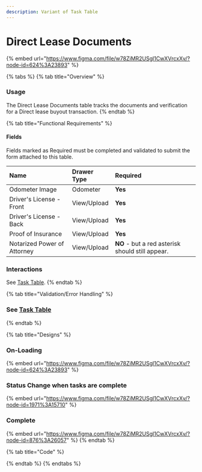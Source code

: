 ```yaml
---
description: Variant of Task Table
---
```


# Direct Lease Documents

{% embed url="https://www.figma.com/file/w78ZiMR2USgl1CwXVrcxXv/?node-id=624%3A23893" %}



{% tabs %}
{% tab title="Overview" %}
### Usage

The Direct Lease Documents table tracks the documents and verification for a Direct lease buyout transaction.
{% endtab %}

{% tab title="Functional Requirements" %}
#### Fields

Fields marked as Required must be completed and validated to submit the form attached to this table.

| Name | Drawer Type | Required |
| :--- | :--- | :--- |
| Odometer Image | Odometer | **Yes** |
| Driver's License - Front | View/Upload | **Yes** |
| Driver's License - Back | View/Upload | **Yes** |
| Proof of Insurance | View/Upload | **Yes** |
| Notarized Power of Attorney | View/Upload | **NO** - but a red asterisk should still appear.  |

### Interactions

See [Task Table](../../../components/task-tables/task-table.md).
{% endtab %}

{% tab title="Validation/Error Handling" %}
### See [Task Table](../../../components/task-tables/task-table.md)
{% endtab %}

{% tab title="Designs" %}
### On-Loading

{% embed url="https://www.figma.com/file/w78ZiMR2USgl1CwXVrcxXv/?node-id=624%3A23893" %}

### Status Change when tasks are complete

{% embed url="https://www.figma.com/file/w78ZiMR2USgl1CwXVrcxXv/?node-id=1971%3A15710" %}

### Complete

{% embed url="https://www.figma.com/file/w78ZiMR2USgl1CwXVrcxXv/?node-id=876%3A26057" %}
{% endtab %}

{% tab title="Code" %}

{% endtab %}
{% endtabs %}



